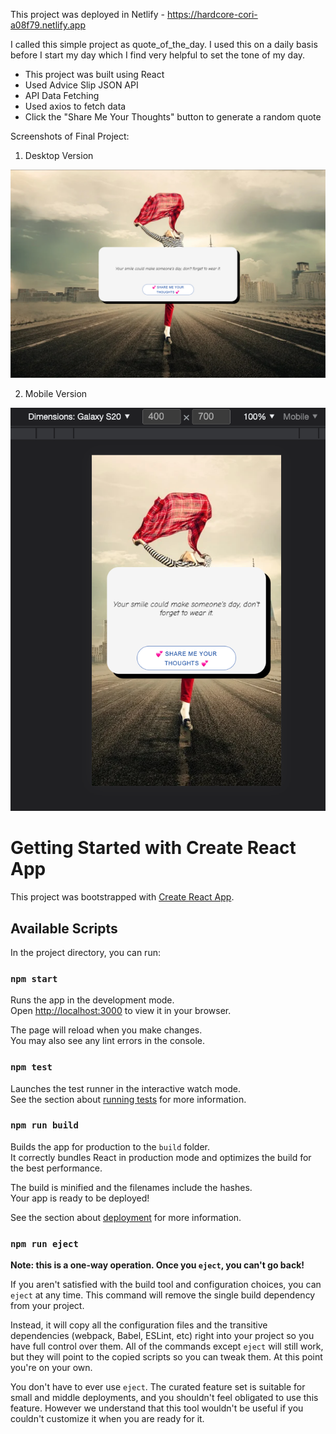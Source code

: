 This project was deployed in Netlify - https://hardcore-cori-a08f79.netlify.app

I called this simple project as quote_of_the_day. I used this on a daily basis before I start my day which I find very helpful to set the tone of my day.

  - This project was built using React
  - Used Advice Slip JSON API
  - API Data Fetching 
  - Used axios to fetch data
  - Click the "Share Me Your Thoughts" button to generate a random quote

Screenshots of Final Project:

1. Desktop Version

!["Desktop-Version"](https://github.com/enukeWebDev/quote_of_the_day/blob/main/src/image/Desktop-Version.png?raw=true) 

2. Mobile Version

!["Mobile-Version"](https://github.com/enukeWebDev/quote_of_the_day/blob/main/src/image/Mobile-Version.png?raw=true)



# Getting Started with Create React App

This project was bootstrapped with [Create React App](https://github.com/facebook/create-react-app).

## Available Scripts

In the project directory, you can run:

### `npm start`

Runs the app in the development mode.\
Open [http://localhost:3000](http://localhost:3000) to view it in your browser.

The page will reload when you make changes.\
You may also see any lint errors in the console.

### `npm test`

Launches the test runner in the interactive watch mode.\
See the section about [running tests](https://facebook.github.io/create-react-app/docs/running-tests) for more information.

### `npm run build`

Builds the app for production to the `build` folder.\
It correctly bundles React in production mode and optimizes the build for the best performance.

The build is minified and the filenames include the hashes.\
Your app is ready to be deployed!

See the section about [deployment](https://facebook.github.io/create-react-app/docs/deployment) for more information.

### `npm run eject`

**Note: this is a one-way operation. Once you `eject`, you can't go back!**

If you aren't satisfied with the build tool and configuration choices, you can `eject` at any time. This command will remove the single build dependency from your project.

Instead, it will copy all the configuration files and the transitive dependencies (webpack, Babel, ESLint, etc) right into your project so you have full control over them. All of the commands except `eject` will still work, but they will point to the copied scripts so you can tweak them. At this point you're on your own.

You don't have to ever use `eject`. The curated feature set is suitable for small and middle deployments, and you shouldn't feel obligated to use this feature. However we understand that this tool wouldn't be useful if you couldn't customize it when you are ready for it.

